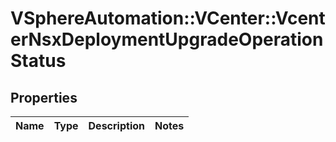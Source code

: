 # VSphereAutomation::VCenter::VcenterNsxDeploymentUpgradeOperationStatus

## Properties
Name | Type | Description | Notes
------------ | ------------- | ------------- | -------------


